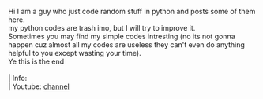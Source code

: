Hi I am a guy who just code random stuff in python and posts some of them here. <br>
my python codes are trash imo, but I will try to improve it. <br>
Sometimes you may find my simple codes intresting  (no its not gonna happen cuz almost all my codes are useless they can't even do anything helpful to you except wasting your time). <br>
Ye this is the end <br><br>
 | Info: <br>
 | Youtube: [channel](www.youtube.com/channel/UC9SDR9mpwJGqV48A20T-1ow)
